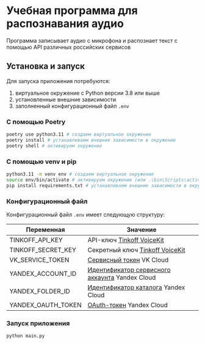 # Учебная программа для распознавания аудио

Программа записывает аудио с микрофона и распознает текст с помощью API различных российских сервисов

## Установка и запуск

Для запуска приложения потребуются:

1. виртуальное окружение с Python версии 3.8 или выше
2. установленные внешние зависимости
3. заполненный конфигурационный файл `.env`

### С помощью Poetry

```bash
poetry use python3.11 # создаем виртуальное окружение
poetry install # устанавливаем внешние зависимости в окружение
poetry shell # активируем окружение
```

### С помощью venv и pip

```bash
python3.11 -m venv env # создаем виртуальное окружение
source env/bin/activate # активируем окружение (или .\bin\Scripts\activate на Windows)
pip install requirements.txt # устанавливаем внешние зависимости в окружение
```

### Конфигурационный файл

Конфигурационный файл `.env` имеет следующую структуру:

| Переменная         | Значение                                                                                                      |
|--------------------|---------------------------------------------------------------------------------------------------------------|
| TINKOFF_API_KEY    | API-ключ [Tinkoff VoiceKit](https://www.tinkoff.ru/software/voicekit/)                                        |
| TINKOFF_SECRET_KEY | Секретный ключ [Tinkoff VoiceKit](https://www.tinkoff.ru/software/voicekit/)                                  |
| VK_SERVICE_TOKEN   | [Сервисный токен](https://mcs.mail.ru/docs/ml/cloud-voice/get-voice-token#servisnyy-token) VK Cloud           |
| YANDEX_ACCOUNT_ID  | [Идентификатор сервисного аккаунта](https://cloud.yandex.ru/docs/iam/operations/sa/get-id) Yandex Cloud       |
| YANDEX_FOLDER_ID   | [Идентификатор каталога](https://cloud.yandex.ru/docs/resource-manager/operations/folder/get-id) Yandex Cloud |
| YANDEX_OAUTH_TOKEN | [OAuth-токен](https://cloud.yandex.ru/docs/iam/concepts/authorization/oauth-token) Yandex Cloud               |

### Запуск приложения

```bash
python main.py
```


